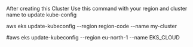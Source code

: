 
After creating this Cluster Use this command with your region and cluster name to update kube-config

aws eks update-kubeconfig --region region-code --name my-cluster

#aws eks update-kubeconfig --region eu-north-1 --name EKS_CLOUD
